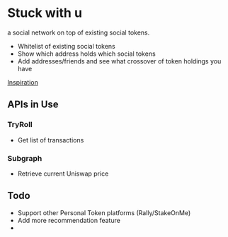 
# Stuck with u

a social network on top of existing social tokens.

- Whitelist of existing social tokens
- Show which address holds which social tokens
- Add addresses/friends and see what crossover of token holdings you have

[Inspiration](https://twitter.com/Flynnjamm/status/1313182142935883776)

## APIs in Use

### TryRoll

- Get list of transactions

### Subgraph

- Retrieve current Uniswap price

###

## Todo 

- Support other Personal Token platforms (Rally/StakeOnMe)
- Add more recommendation feature
- 

